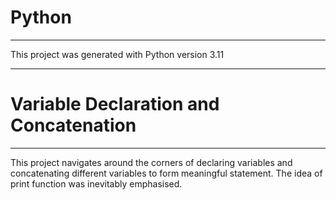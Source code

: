 # Python

-----------------------------------

This project was generated with Python version 3.11

--------------------------------------------

# Variable Declaration and Concatenation

--------------------------------------

This project navigates around the corners of declaring variables and concatenating different variables to form meaningful statement. The idea of print function was inevitably emphasised.